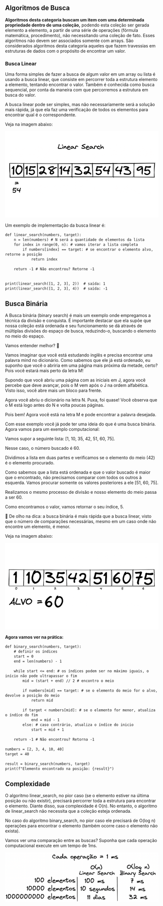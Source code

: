 ## Algoritmos de Busca

**Algoritmos desta categoria buscam um item com uma determinada propriedade dentro de uma coleção,** podendo esta coleção ser gerada elemento a elemento, a partir de uma série de operações (fórmula matemática, procedimento), não necessitando uma coleção de fato. Esses algoritmos não devem ser associados somente com arrays. São considerados algoritmos desta categoria aqueles que fazem travessias em estruturas de dados com o propósito de encontrar um valor.

### Busca Linear

Uma forma simples de fazer a busca de algum valor em um array ou lista é usando a busca linear, que consiste em percorrer toda a estrutura elemento a elemento, tentando encontrar o valor. Também é conhecida como busca sequencial, por conta da maneira com que percorremos a estrutura em busca do valor.

A busca linear pode ser simples, mas não necessariamente será a solução mais rápida, já que ela faz uma verificação de todos os elementos para encontrar qual é o correspondente.

Veja na imagem abaixo:

<img src='new_linear_search-.gif'>

Um exemplo de implementação da busca linear é:

```
def linear_search(numbers, target):
    n = len(numbers) # N será a quantidade de elementos da lista
    for index in range(0, n): # vamos iterar a lista completa
        if numbers[index] == target: # se encontrar o elemento alvo, retorne a posição
            return index

    return -1 # Não encontrou? Retorne -1


print(linear_search([1, 2, 3], 2))  # saída: 1
print(linear_search([1, 2, 3], 4))  # saída: -1
```

## Busca Binária

A Busca binária (binary search) é mais um exemplo onde empregamos a técnica da divisão e conquista. É importante destacar que ela supõe que nossa coleção está ordenada e seu funcionamento se dá através de múltiplas divisões do espaço de busca, reduzindo-o, buscando o elemento no meio do espaço.

Vamos entender melhor? 💪

Vamos imaginar que você está estudando inglês e precisa encontrar uma palavra mind no dicionário. Como sabemos que ele já está ordenado, eu suponho que você o abriria em uma página mais próxima da metade, certo? Pois você estará mais perto da letra M!

Supondo que você abriu uma página com as iniciais em J, agora você percebe que deve avançar, pois o M vem após o J na ordem alfabética. Visto isso, você abre mais um bloco para frente.

Agora você abriu o dicionário na letra N. Puxa, foi quase! Você observa que o M está logo antes do N e volta poucas páginas.

Pois bem! Agora você está na letra M e pode encontrar a palavra desejada.

Com esse exemplo você já pode ter uma ideia do que é uma busca binária. Agora vamos para um exemplo computacional:

Vamos supor a seguinte lista: [1, 10, 35, 42, 51, 60, 75].

Nesse caso, o número buscado é 60.

Dividimos a lista em duas partes e verificamos se o elemento do meio (42) é o elemento procurado.

Como sabemos que a lista está ordenada e que o valor buscado é maior que o encontrado, não precisamos comparar com todos os outros à esquerda. Vamos procurar somente os valores posteriores a ele [51, 60, 75].

Realizamos o mesmo processo de divisão e nosso elemento do meio passa a ser 60.

Como encontramos o valor, vamos retornar o seu índice, 5.

👀 De olho na dica: a busca binária é mais rápida que a busca linear, visto que o número de comparações necessárias, mesmo em um caso onde não encontre um elemento, é menor.

Veja na imagem abaixo:

<img src='new_binary_search-.gif'>

**Agora vamos ver na prática:**

```
def binary_search(numbers, target):
    # definir os índices
    start = 0
    end = len(numbers) - 1

    while start <= end: # os índices podem ser no máximo iguais, o início não pode ultrapassar o fim
        mid = (start + end) // 2 # encontro o meio

        if numbers[mid] == target: # se o elemento do meio for o alvo, devolve a posição do meio
            return mid

        if target < numbers[mid]: # se o elemento for menor, atualiza o índíce do fim
            end = mid - 1
        else: # caso contrário, atualiza o índíce do inicio
            start = mid + 1

    return -1 # Não encontrou? Retorna -1

numbers = [2, 3, 4, 10, 40]
target = 40

result = binary_search(numbers, target)
print(f"Elemento encontrado na posição: {result}")
```

## Complexidade

O algoritmo linear_search, no pior caso (se o elemento estiver na última posição ou não existir), precisará percorrer toda a estrutura para encontrar o elemento. Diante disso, sua complexidade é O(n). No entanto, o algoritmo de linear_search não necessita que a coleção esteja ordenada.

No caso do algoritmo binary_search, no pior caso ele precisará de O(log n) operações para encontrar o elemento (também ocorre caso o elemento não exista).

Vamos ver uma comparação entre as buscas? Suponha que cada operação computacional execute em um tempo de 1ms.

<img src='search_compare-.png'>
